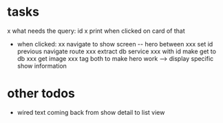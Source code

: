 # tasks
x what needs the query: id
x print when clicked on card of that
- when clicked:
xx navigate to show screen
-- hero between
xxx set id previous navigate route
xxx extract db service
xxx with id make get to db
xxx get image
xxx tag both to make hero work
--> display specific show information



# other todos
- wired text coming back from show detail to list view
